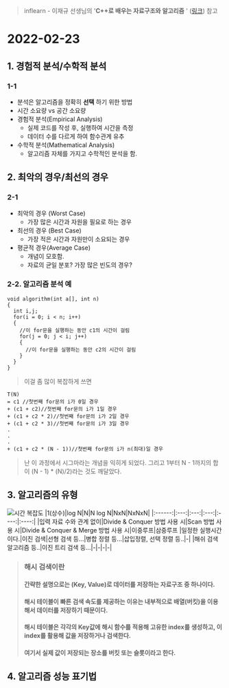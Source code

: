 > inflearn - 이재규 선생님의 '**C++로 배우는 자료구조와 알고리즘** ' ([링크](https://url.kr/l3b1pr)) 참고
# 2022-02-23

## 1. 경험적 분석/수학적 분석

### 1-1
* 분석은 알고리즘을 정확히 **선택** 하기 위한 방법
* 시간 소요량 vs 공간 소요량
* 경험적 분석(Empirical Analysis)
  * 실제 코드를 작성 후, 실행하여 시간을 측정
  * 데이터 수를 다르게 하여 함수관계 유추
* 수학적 분석(Mathematical Analysis)
  * 알고리즘 자체를 가지고 수학적인 분석을 함.

## 2. 최악의 경우/최선의 경우

### 2-1 
* 최악의 경우 (Worst Case)
  * 가장 많은 시간과 자원을 필요로 하는 경우
* 최선의 경우 (Best Case)
  * 가장 적은 시간과 자원만이 소요되는 경우
* 평균적 경우(Average Case)
  * 개념이 모호함.
  * 자료의 균일 분포? 가장 많은 빈도의 경우?
### 2-2. 알고리즘 분석 예
```
void algorithm(int a[], int n)
{
  int i,j;
  for(i = 0; i < n; i++)
  {
    //이 for문을 실행하는 동안 c1의 시간이 걸림
    for(j = 0; j < i; j++)
    {
      //이 for문을 실행하는 동안 c2의 시간이 걸림
    }
  }
}
```
> 이걸 좀 많이 복잡하게 쓰면
```
T(N)
= c1 //첫번째 for문의 i가 0일 경우
+ (c1 + c2)//첫번째 for문의 i가 1일 경우
+ (c1 + c2 * 2)//첫번째 for문의 i가 2일 경우
+ (c1 + c2 * 3)//첫번째 for문의 i가 3일 경우
.
.
.
+ (c1 + c2 * (N - 1))//첫번째 for문의 i가 n(최대)일 경우
```
> 난 이 과정에서 시그마라는 개념을 익히게 되었다.
> 그리고 1부터 N - 1까지의 합이
> (N - 1) * (N)/2)라는 것도 깨달았다.
## 3. 알고리즘의 유형
![시간 복잡도](https://user-images.githubusercontent.com/81199906/155334103-ca375306-7275-4f0f-a936-ba9c34513bf4.png)
|1(상수)|log N|N|N log N|NxN|NxNxN|
|:------:|:---:|:---:|:---:|:----:|:----:|
|입력 자료 수와 관계 없이|Divide & Conquer 방법 사용 시|Scan 방법 사용 시|Divide & Conquer & Merge 방법 사용 시|이중루프|삼중루프
|일정한 실행시간이다.|이진 검색|선형 검색 등...|병합 정렬 등...|삽입정렬, 선택 정렬 등..|-|
|해쉬 검색 알고리즘 등..|이진 트리 검색 등...|-|-|-|-|
> ### 해시 검색이란
> #### 간략한 설명으로는 (Key, Value)로 데이터를 저장하는 자료구조 중 하나이다.
> #### 해시 테이블이 빠른 검색 속도를 제공하는 이유는 내부적으로 배열(버킷)을 이용해서 데이터를 저장하기 때문이다.
> #### 해시 테이블은 각각의 Key값에 해시 함수를 적용해 고유한 index를 생성하고, 이 index를 활용해 값을 저장하거나 검색한다.
> #### 여기서 실제 값이 저장되는 장소를 **버킷** 또는 **슬롯**이라고 한다.
## 4. 알고리즘 성능 표기법

